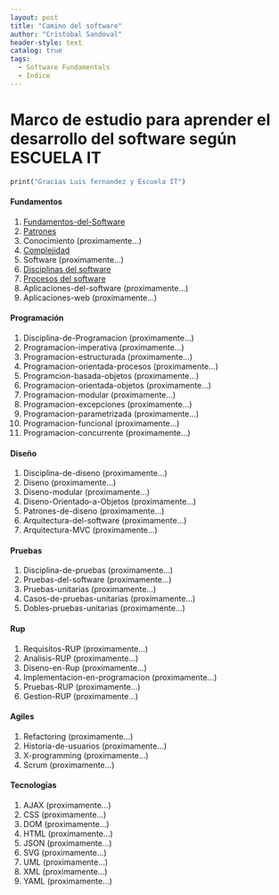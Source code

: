 ```yaml
---
layout: post
title: "Camino del software"
author: "Cristobal Sandoval"
header-style: text
catalog: true
tags:
  - Software Fundamentals
  - Indice
---
```


# Marco de estudio para aprender el desarrollo del software según ESCUELA IT

```dart
print("Gracias Luis fernandez y Escuela IT")
```

#### Fundamentos

1. [Fundamentos-del-Software](https://devathlete10.github.io/2024/06/07/software_fundamentals/)
2. [Patrones](https://devathlete10.github.io/2024/06/15/patterns/)
3. Conocimiento (proximamente...)
4. [Complejidad](https://devathlete10.github.io/2024/06/15/complexity/)
5. Software (proximamente...)
6. [Disciplinas del software](https://devathlete10.github.io/2024/06/15/software_discipline/)
7. [Procesos del software](https://devathlete10.github.io/2024/06/15/software_process/)
8. Aplicaciones-del-software (proximamente...)
9. Aplicaciones-web (proximamente...)

#### Programación

1. Disciplina-de-Programacion (proximamente...)
2. Programacion-imperativa (proximamente...)
3. Programacion-estructurada (proximamente...)
4. Programacion-orientada-procesos (proximamente...)
5. Programcion-basada-objetos (proximamente...)
6. Programacion-orientada-objetos (proximamente...)
7. Programacion-modular (proximamente...)
8. Programacion-excepciones (proximamente...)
9. Programacion-parametrizada (proximamente...)
10. Programacion-funcional (proximamente...)
11. Programacion-concurrente (proximamente...)

#### Diseño

1. Disciplina-de-diseno (proximamente...)
2. Diseno (proximamente...)
3. Diseno-modular (proximamente...)
4. Diseno-Orientado-a-Objetos (proximamente...)
5. Patrones-de-diseno (proximamente...)
6. Arquitectura-del-software (proximamente...)
7. Arquitectura-MVC (proximamente...)

#### Pruebas

1. Disciplina-de-pruebas (proximamente...)
2. Pruebas-del-software (proximamente...)
3. Pruebas-unitarias (proximamente...)
4. Casos-de-pruebas-unitarias (proximamente...)
5. Dobles-pruebas-unitarias (proximamente...)

#### Rup

1. Requisitos-RUP (proximamente...)
2. Analisis-RUP (proximamente...)
3. Diseno-en-Rup (proximamente...)
4. Implementacion-en-programacion (proximamente...)
5. Pruebas-RUP (proximamente...)
6. Gestion-RUP (proximamente...)

#### Agiles

1. Refactoring (proximamente...)
2. Historia-de-usuarios (proximamente...)
3. X-programming (proximamente...)
4. Scrum (proximamente...)

#### Tecnologías

1. AJAX (proximamente...)
2. CSS (proximamente...)
3. DOM (proximamente...)
4. HTML (proximamente...)
5. JSON (proximamente...)
6. SVG (proximamente...)
7. UML (proximamente...)
8. XML (proximamente...)
9. YAML (proximamente...)
